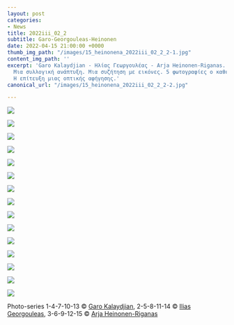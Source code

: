 ```yaml
---
layout: post
categories:
- News
title: 2022iii_02_2
subtitle: Garo-Georgouleas-Heinonen
date: 2022-04-15 21:00:00 +0000
thumb_img_path: "/images/15_heinonena_2022iii_02_2_2-1.jpg"
content_img_path: ''
excerpt: 'Garo Kalaydjian - Ηλίας Γεωργουλέας - Arja Heinonen-Riganas. 3 παίκτες.
  Μια συλλογική ανάπτυξη. Μια συζήτηση με εικόνες. 5 φωτογραφίες ο καθένας. Το ζητούμενο:
  Η επίτευξη μιας οπτικής αφήγησης.'
canonical_url: "/images/15_heinonena_2022iii_02_2_2-2.jpg"

---
```

![](/images/01_garo_2022iii_02_2.jpg)

![](/images/02_georgouleas_2022iii_02_2.jpg)

![](/images/03_heinonena_2022iii_02_2.jpg)

![](/images/04_garo_2022iii_02_2.jpg)

![](/images/05_georgouleas_2022iii_02_2.jpg)

![](/images/06_heinonena_2022iii_02_2.jpg)

![](/images/07_garo_2022iii_02_2.jpg)

![](/images/08_georgouleas_2022iii_02_2.jpg)

![](/images/09_heinonena_2022iii_02_2.jpg)

![](/images/10_garo_2022iii_02_2.jpg)

![](/images/11_georgouleas_2022iii_02_2.jpg)

![](/images/12_heinonena_2022iii_02_2.jpg)

![](/images/13_garo_2022iii_02_2.jpg)

![](/images/14_georgouleas_2022iii_02_2.jpg)

![](/images/15_heinonena_2022iii_02_2_2.jpg)

Photo-series  1-4-7-10-13 © <a href="https://www.facebook.com/gargaro65" target="blank"> Garo Kalaydjian</a>, 2-5-8-11-14 © <a href="https://www.facebook.com/ilias.georgouleas" target="blank"> Ilias Georgouleas</a>, 3-6-9-12-15 © <a href="https://www.facebook.com/arja.heinonenriganas" target="blank"> Arja Heinonen-Riganas</a>